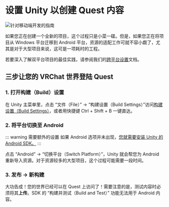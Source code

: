 # 设置 Unity 以创建 Quest 内容

![针对移动端开发的指南](/creators.vrchat.com/images/setting-up-unity-for-creating-quest-content-1ac8b19-VRChat_QuestContent_QuickStart.png)

如果您正在创建一个全新的项目，这个过程只是小菜一碟。但是，如果您正在将项目从 Windows 平台迁移到 Android 平台，资源的适配工作可就不容小觑了，尤其是对于大型项目来说，这可是一项耗时的工程。

若要深入了解双平台项目的最佳实践，请参阅我们的[跨平台设置](/creators.vrchat.com/platforms/android/cross-platform-setup)文档。

## 三步让您的 VRChat 世界登陆 Quest

### 1. 打开构建（Build）设置

在 Unity 主菜单里，点击 “文件（File）” -> “构建设置（Build Settings）”访问[构建设置（Build Settings）](https://docs.unity3d.com/Manual/BuildSettings.html)，或者用快捷键 Ctrl + Shift + B 一键直达。

### 2. 将平台切换至 Android

::: warning 需要额外的设置
如果 Android 选项并未出现，[您就需要安装 Unity 的 Android SDK。](https://docs.unity3d.com/Manual/android-sdksetup.html)
:::

点击 “Android” -> “切换平台（Switch Platform）”，Unity 就会帮您为 Android 重新导入资源。对于资源较多的大型项目，这个过程可能需要一段时间。

### 3. 发布 -> 新构建

大功告成！您的世界已经可以在 Quest 上访问了！需要注意的是，测试内容时必须将其**上传**。SDK 的 “构建并测试（Build and Test）” 功能无法用于 Android 内容。